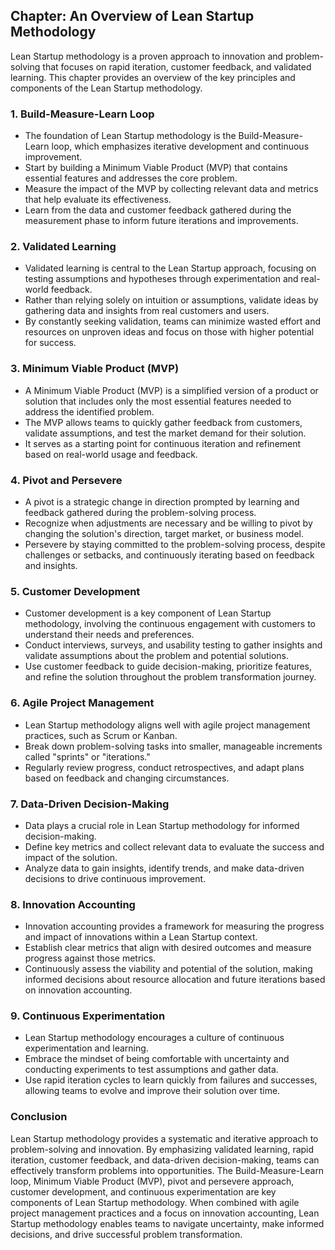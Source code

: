 Chapter: An Overview of Lean Startup Methodology
------------------------------------------------

Lean Startup methodology is a proven approach to innovation and problem-solving that focuses on rapid iteration, customer feedback, and validated learning. This chapter provides an overview of the key principles and components of the Lean Startup methodology.

### **1. Build-Measure-Learn Loop**

* The foundation of Lean Startup methodology is the Build-Measure-Learn loop, which emphasizes iterative development and continuous improvement.
* Start by building a Minimum Viable Product (MVP) that contains essential features and addresses the core problem.
* Measure the impact of the MVP by collecting relevant data and metrics that help evaluate its effectiveness.
* Learn from the data and customer feedback gathered during the measurement phase to inform future iterations and improvements.

### **2. Validated Learning**

* Validated learning is central to the Lean Startup approach, focusing on testing assumptions and hypotheses through experimentation and real-world feedback.
* Rather than relying solely on intuition or assumptions, validate ideas by gathering data and insights from real customers and users.
* By constantly seeking validation, teams can minimize wasted effort and resources on unproven ideas and focus on those with higher potential for success.

### **3. Minimum Viable Product (MVP)**

* A Minimum Viable Product (MVP) is a simplified version of a product or solution that includes only the most essential features needed to address the identified problem.
* The MVP allows teams to quickly gather feedback from customers, validate assumptions, and test the market demand for their solution.
* It serves as a starting point for continuous iteration and refinement based on real-world usage and feedback.

### **4. Pivot and Persevere**

* A pivot is a strategic change in direction prompted by learning and feedback gathered during the problem-solving process.
* Recognize when adjustments are necessary and be willing to pivot by changing the solution's direction, target market, or business model.
* Persevere by staying committed to the problem-solving process, despite challenges or setbacks, and continuously iterating based on feedback and insights.

### **5. Customer Development**

* Customer development is a key component of Lean Startup methodology, involving the continuous engagement with customers to understand their needs and preferences.
* Conduct interviews, surveys, and usability testing to gather insights and validate assumptions about the problem and potential solutions.
* Use customer feedback to guide decision-making, prioritize features, and refine the solution throughout the problem transformation journey.

### **6. Agile Project Management**

* Lean Startup methodology aligns well with agile project management practices, such as Scrum or Kanban.
* Break down problem-solving tasks into smaller, manageable increments called "sprints" or "iterations."
* Regularly review progress, conduct retrospectives, and adapt plans based on feedback and changing circumstances.

### **7. Data-Driven Decision-Making**

* Data plays a crucial role in Lean Startup methodology for informed decision-making.
* Define key metrics and collect relevant data to evaluate the success and impact of the solution.
* Analyze data to gain insights, identify trends, and make data-driven decisions to drive continuous improvement.

### **8. Innovation Accounting**

* Innovation accounting provides a framework for measuring the progress and impact of innovations within a Lean Startup context.
* Establish clear metrics that align with desired outcomes and measure progress against those metrics.
* Continuously assess the viability and potential of the solution, making informed decisions about resource allocation and future iterations based on innovation accounting.

### **9. Continuous Experimentation**

* Lean Startup methodology encourages a culture of continuous experimentation and learning.
* Embrace the mindset of being comfortable with uncertainty and conducting experiments to test assumptions and gather data.
* Use rapid iteration cycles to learn quickly from failures and successes, allowing teams to evolve and improve their solution over time.

### Conclusion

Lean Startup methodology provides a systematic and iterative approach to problem-solving and innovation. By emphasizing validated learning, rapid iteration, customer feedback, and data-driven decision-making, teams can effectively transform problems into opportunities. The Build-Measure-Learn loop, Minimum Viable Product (MVP), pivot and persevere approach, customer development, and continuous experimentation are key components of Lean Startup methodology. When combined with agile project management practices and a focus on innovation accounting, Lean Startup methodology enables teams to navigate uncertainty, make informed decisions, and drive successful problem transformation.
